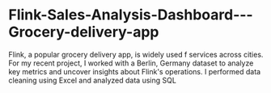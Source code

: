 # Flink-Sales-Analysis-Dashboard---Grocery-delivery-app
Flink, a popular grocery delivery app, is widely used f services across cities. For my recent project, I worked with a Berlin, Germany dataset to analyze key metrics and uncover insights about Flink's operations. I performed data cleaning using Excel and analyzed data using SQL
